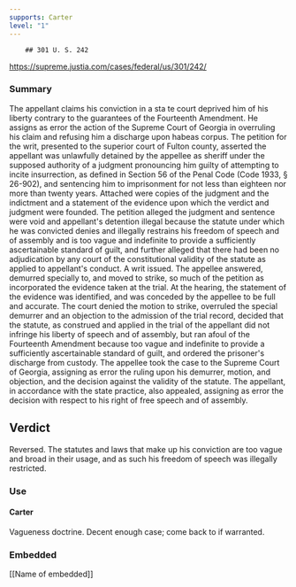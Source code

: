 ```yaml
---
supports: Carter
level: "1"
---
```

		## 301 U. S. 242

https://supreme.justia.com/cases/federal/us/301/242/

### Summary

The appellant claims his conviction in a sta te court deprived him of his liberty contrary to the guarantees of the Fourteenth Amendment. He assigns as error the action of the Supreme Court of Georgia in overruling his claim and refusing him a discharge upon habeas corpus. The petition for the writ, presented to the superior court of Fulton county, asserted the appellant was unlawfully detained by the appellee as sheriff under the supposed authority of a judgment pronouncing him guilty of attempting to incite insurrection, as defined in Section 56 of the Penal Code (Code 1933, § 26-902), and sentencing him to imprisonment for not less than eighteen nor more than twenty years. Attached were copies of the judgment and the indictment and a statement of the evidence upon which the verdict and judgment were founded. The petition alleged the judgment and sentence were void and appellant's detention illegal because the statute under which he was convicted denies and illegally restrains his freedom of speech and of assembly and is too vague and indefinite to provide a sufficiently ascertainable standard of guilt, and further alleged that there had been no adjudication by any court of the constitutional validity of the statute as applied to appellant's conduct. A writ issued. The appellee answered, demurred specially to, and moved to strike, so much of the petition as incorporated the evidence taken at the trial. At the hearing, the statement of the evidence was identified, and was conceded by the appellee to be full and accurate. The court denied the motion to strike, overruled the special demurrer and an objection to the admission of the trial record, decided that the statute, as construed and applied in the trial of the appellant did not infringe his liberty of speech and of assembly, but ran afoul of the Fourteenth Amendment because too vague and indefinite to provide a sufficiently ascertainable standard of guilt, and ordered the prisoner's discharge from custody. The appellee took the case to the Supreme Court of Georgia, assigning as error the ruling upon his demurrer, motion, and objection, and the decision against the validity of the statute. The appellant, in accordance with the state practice, also appealed, assigning as error the decision with respect to his right of free speech and of assembly.

## Verdict
Reversed. The statutes and laws that make up his conviction are too vague and broad in their usage, and as such his freedom of speech was illegally restricted.

### Use

#### Carter
Vagueness doctrine. Decent enough case; come back to if warranted.

### Embedded

[[Name of embedded]]
